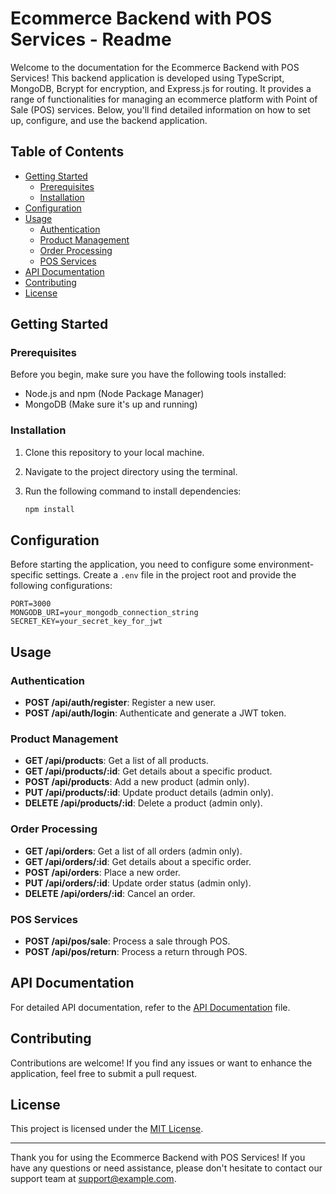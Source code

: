 # Ecommerce Backend with POS Services - Readme

Welcome to the documentation for the Ecommerce Backend with POS Services! This backend application is developed using TypeScript, MongoDB, Bcrypt for encryption, and Express.js for routing. It provides a range of functionalities for managing an ecommerce platform with Point of Sale (POS) services. Below, you'll find detailed information on how to set up, configure, and use the backend application.

## Table of Contents

- [Getting Started](#getting-started)
  - [Prerequisites](#prerequisites)
  - [Installation](#installation)
- [Configuration](#configuration)
- [Usage](#usage)
  - [Authentication](#authentication)
  - [Product Management](#product-management)
  - [Order Processing](#order-processing)
  - [POS Services](#pos-services)
- [API Documentation](#api-documentation)
- [Contributing](#contributing)
- [License](#license)

## Getting Started

### Prerequisites

Before you begin, make sure you have the following tools installed:

- Node.js and npm (Node Package Manager)
- MongoDB (Make sure it's up and running)

### Installation

1. Clone this repository to your local machine.
2. Navigate to the project directory using the terminal.
3. Run the following command to install dependencies:

   ```sh
   npm install
   ```

## Configuration

Before starting the application, you need to configure some environment-specific settings. Create a `.env` file in the project root and provide the following configurations:

```env
PORT=3000
MONGODB_URI=your_mongodb_connection_string
SECRET_KEY=your_secret_key_for_jwt
```

## Usage

### Authentication

- **POST /api/auth/register**: Register a new user.
- **POST /api/auth/login**: Authenticate and generate a JWT token.

### Product Management

- **GET /api/products**: Get a list of all products.
- **GET /api/products/:id**: Get details about a specific product.
- **POST /api/products**: Add a new product (admin only).
- **PUT /api/products/:id**: Update product details (admin only).
- **DELETE /api/products/:id**: Delete a product (admin only).

### Order Processing

- **GET /api/orders**: Get a list of all orders (admin only).
- **GET /api/orders/:id**: Get details about a specific order.
- **POST /api/orders**: Place a new order.
- **PUT /api/orders/:id**: Update order status (admin only).
- **DELETE /api/orders/:id**: Cancel an order.

### POS Services

- **POST /api/pos/sale**: Process a sale through POS.
- **POST /api/pos/return**: Process a return through POS.

## API Documentation

For detailed API documentation, refer to the [API Documentation](/docs/api.md) file.

## Contributing

Contributions are welcome! If you find any issues or want to enhance the application, feel free to submit a pull request.

## License

This project is licensed under the [MIT License](LICENSE).

---

Thank you for using the Ecommerce Backend with POS Services! If you have any questions or need assistance, please don't hesitate to contact our support team at <support@example.com>.
